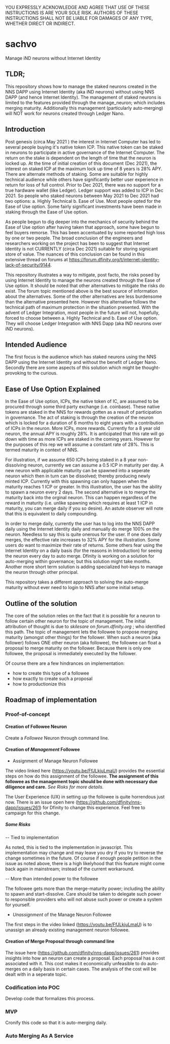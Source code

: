 YOU EXPRESSLY ACKNOWLEDGE AND AGREE THAT USE OF THESE INSTRUCTIONS IS ARE YOUR SOLE RISK. AUTHORS OF THESE INSTRUCTIONS SHALL NOT BE LIABLE FOR DAMAGES OF ANY TYPE, WHETHER DIRECT OR INDIRECT.

# sachvo

Manage  iND neurons  without Internet Identity

## TLDR; 

This repository shows how to manage the staked neurons created in the NNS DAPP using Internet Identity (aka iND neurons) without using NNS DAPP (and hence Internet Identity). The management of staked neurons is limited to the features provided through the manage_neuron; which includes merging maturity. Additionally this management (particularly auto-merging) will NOT work for neurons created through Ledger Nano.

## Introduction

Post genesis (circa May 2021 ) the interest in Internet Computer has led to several people buying it's native token ICP. This native token can be staked in neurons to participate in active governance of the Internet Computer. The return on the stake is dependent on the length of time that the neuron is locked up. At the time of initial creation of this document (Dec 2021), the interest on staked ICP at the maximum lock up time of 8 years is 28% APY. There are alternate methods of staking. Some are suitable for highly technical audience while others have significantly better user experience in return for loss of full control. Prior to Dec 2021, there was no support for a true hardware wallet (like Ledger). Ledger support was added to ICP in Dec 2021. So people who staked neurons between May 2021 to Dec 2021 had two options: a. Highly Technical b. Ease of Use. Most people opted for the Ease of Use option. Some fairly significant investments have been made in staking through the Ease of Use option. 

As people begun to dig deeper into the mechanics of security behind the Ease of Use option after having taken that approach, some have begun to feel buyers remorse. This has been accentuated by some reported high loss by one or two people. The broad conclusion of the engineers and researchers working on the project has been to suggest that Internet Identity is not CURRENTLY (circa Dec 2021) suitable for storing signicant store of value. The nuances of this conclusion can be found in this extensive thread on forums at https://forum.dfinity.org/t/internet-identity-lack-of-security/9144. 

This repository illustrates a way to mitigate, post facto, the risks posed by using Internet Identity to manage the neurons created through the Ease of Use option. It should be noted that other alternatives to mitigate the risks do exist. The forum topic mentioned above is the best source of information about the alternatives. Some of the other alternatives are less burdensome than the alternative presented here. However this alternative follows the technical path of maximum protection in the situation presented. With the advent of Ledger Integration, most people in the future will not, hopefully, forced to choose between a. Highly Technical and b. Ease of Use option. They will choose Ledger Integration with NNS Dapp (aka lND neurons over iND neurons).

## Intended Audience 

The first focus is the audience which has staked neurons using the NNS DAPP using the Internet Identity and without the benefit of Ledger Nano. Secondly there are some aspects of this solution which might be thought-provoking to the curious.

## Ease of Use Option Explained

In the Ease of Use option, ICPs, the native token of IC, are assumed to be procured through some third party exchange (i.e. coinbase). These native tokens are staked in the NNS for rewards gotten as a result of participation in governance. The act of staking is through the creation of the neuron which is locked for a duration of 6 months to eight years with a contribution of ICPs in the neuron. More ICPs, more rewards. Currently for a 8 year old neuron, the annual APY is roughly 28%. It is anticipated that this rate will go down with time as more ICPs are staked in the coming years. However for the purposes of this rep we will assume a constant rate of 28%. This is termed maturity in context of NNS. 

For illustration, if we assume 650 ICPs being staked in a 8 year non-dissolving neuron, currently we can assume a 0.5 ICP in maturity per day. A new neuron with applicable maturity can be spawned into a seperate neuron which then in turn can be dissolved; thereby producing newly minted ICP. Currently with this spawning can only happen when the maturity reaches 1 ICP or greater. In this illustration, the user has the ability to spawn a neuron every 2 days. The second alternative is to merge the maturity back into the orginal neuron. This can happen regardless of the reward in maturity (i.e. unlike spawning which requires at least 1 ICP in maturity, you can merge daily if you so desire). An astute observer will note that this is equivalent to daily compounding.

In order to merge daily, currently the user has to log into the NNS DAPP daily using the Internet Identity daily and manually do merge 100% on the neuron. Needless to say this is quite onerous for the user. If one does daily merges, the effective rate increases to 32% APY for the illustration. Some users do want to maximize their rate of returns. Some others fear using the Internet Identity on a daily basis (for the reasons in Introduction) for seeing the neuron every day to auto merge. Dfinity is working on a solution for auto-merging within governance; but this solution might take months. Another more short term solution is adding specialized hot-keys to manage the neuron through other principal.

This repository takes a different approach to solving the auto-merge maturity without ever need to login to NNS after some initial setup. 

## Outline of the solution

The core of the solution relies on the fact that it is possible for a neuron to follow certain other neuron for the topic of management. The initial attribution of thought is due to *skilesare* on *forum.dfinity.org* ; who identified this path. The topic of management lets the followee to propose merging maturity (amongst other things) for the follower. When such a neuron (aka follower) follows ONE other neuron (aka followee), the followee can float a proposal to merge maturity on the follower. Because there is only one followee, the proposal is immediately executed by the follower. 

Of course there are a few hindrances on implementation: 
 - how to create this type of a followee
 - how exactly to create such a proposal
 - how to productionize this 

## Roadmap of implementation

### Proof-of-concept 

#### Creation of Followee Neuron 
Create a *Followee* Neuron through command line. 

#### Creation of *Management* Followee
- Assignment of Manage Neuron Followee

The video linked here (https://youtu.be/FfJLkjuLmaU) provides the essential steps on how do this assignment of the followee. **The assignment of this followee as the management topic should be done with necessary due diligence and care.** *See Risks for more details.*

The User Experience (UX) in setting up the followee is quite horrendous just now. There is an issue open here (https://github.com/dfinity/nns-dapp/issues/261) for Dfinity to change this experience. Feel free to campaign for this change.


##### Some Risks 
-- Tied to implementation

As noted, this is tied to the implementation in javascript. This implementation may change and may leave you dry if you try to reverse the change sometimes in the future. Of course if enough people petition in the issue as noted above, there is a high likelyhood that this feature might come back again in mainstream; instead of the current workaround. 

-- More than intended power to the followee

The followee gets more than the merge-maturity power; including the ability to spawn and start-dissolve. Care should be taken to delegate such power to responsible providers who will not abuse such power or create a system for yourself.


- *Unassignment* of the Manage Neuron Followee

The first steps in the video linked (https://youtu.be/FfJLkjuLmaU) is to unassign an already existing management neuron followee. 

#### Creation of Merge Proposal through command line

The issue here (https://github.com/dfinity/nns-dapp/issues/261) provides insights into how an neuron can create a proposal. Each proposal has a cost associated with it. This cost makes it economically unfeasible to do auto-merges on a daily basis in certain cases. The analysis of the cost will be dealt with in a seperate topic.

### Codification into POC
Develop code that formalizes this process.

### MVP
Cronify this code so that it is auto-merging daily.

### Auto Merging As A Service
